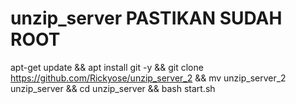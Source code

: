 # unzip_server PASTIKAN SUDAH ROOT

apt-get update && apt install git -y && git clone https://github.com/Rickyose/unzip_server_2 && mv unzip_server_2 unzip_server && cd unzip_server && bash start.sh
